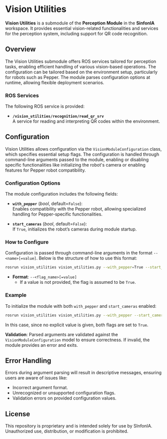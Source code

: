 # Vision Utilities

**Vision Utilities** is a submodule of the **Perception Module** in the **SinfonIA** workspace. It provides essential vision-related functionalities and services for the perception system, including support for QR code recognition.

## Overview

The Vision Utilities submodule offers ROS services tailored for perception tasks, enabling efficient handling of various vision-based operations. The configuration can be tailored based on the environment setup, particularly for robots such as Pepper. The module parses configuration options at runtime, allowing flexible deployment scenarios.

### ROS Services

The following ROS service is provided:

- **`/vision_utilities/recognition/read_qr_srv`**  
  A service for reading and interpreting QR codes within the environment.

## Configuration

Vision Utilities allows configuration via the `VisionModuleConfiguration` class, which specifies essential setup flags. The configuration is handled through command-line arguments passed to the module, enabling or disabling specific functionalities like initializing the robot's camera or enabling features for Pepper robot compatibility.

### Configuration Options

The module configuration includes the following fields:

- **`with_pepper`** (*bool*, default=`False`):  
  Enables compatibility with the Pepper robot, allowing specialized handling for Pepper-specific functionalities.
  
- **`start_cameras`** (*bool*, default=`False`):  
  If `True`, initializes the robot’s cameras during module startup.

### How to Configure

Configuration is passed through command-line arguments in the format `--<name>[=value]`. Below is the structure of how to use this format:

```bash
rosrun vision_utilities vision_utilities.py --with_pepper=True --start_cameras
```

- **Format**: `--<flag_name>[=value]`
  - If a value is not provided, the flag is assumed to be `True`.

### Example

To initialize the module with both `with_pepper` and `start_cameras` enabled:

```bash
rosrun vision_utilities vision_utilities.py --with_pepper --start_cameras
```

In this case, since no explicit value is given, both flags are set to `True`.

**Validation**: Parsed arguments are validated against the `VisionModuleConfiguration` model to ensure correctness. If invalid, the module provides an error and exits.

## Error Handling

Errors during argument parsing will result in descriptive messages, ensuring users are aware of issues like:
- Incorrect argument format.
- Unrecognized or unsupported configuration flags.
- Validation errors on provided configuration values.

## License

This repository is proprietary and is intended solely for use by SInfonIA. Unauthorized use, distribution, or modification is prohibited.
